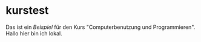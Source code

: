 # kurstest

Das ist ein *Beispiel* für den Kurs "Computerbenutzung und Programmieren". Hallo hier bin ich lokal.
